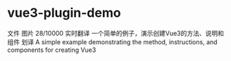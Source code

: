 # vue3-plugin-demo
 文件 图片 28/10000 实时翻译 一个简单的例子，演示创建Vue3的方法、说明和组件  划译 A simple example demonstrating the method, instructions, and components for creating Vue3
